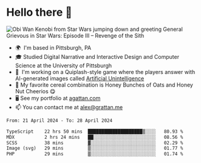 <!--
**GameDog9988/GameDog9988** is a ✨ _special_ ✨ repository because its `README.md` (this file) appears on your GitHub profile.

Here are some ideas to get you started:

- 🔭 I’m currently working on ...
- 🌱 I’m currently learning ...
- 👯 I’m looking to collaborate on ...
- 🤔 I’m looking for help with ...
- 💬 Ask me about ...
- 📫 How to reach me: ...
- 😄 Pronouns: ...
- ⚡ Fun fact: ...
-->



Hello there 👋
==================================

![Obi Wan Kenobi from Star Wars jumping down and greeting General Grievous in Star Wars: Episode III – Revenge of the Sith](https://github.com/agrattan0820/agrattan0820/assets/51346343/689e56eb-29be-46a5-a079-28ea727b5f7e)


- 🌍  I'm based in Pittsburgh, PA
- 🎓  Studied Digital Narrative and Interactive Design and Computer Science at the University of Pittsburgh
- 👾  I'm working on a Quiplash-style game where the players answer with AI-generated images called [Artificial Unintelligence](https://github.com/agrattan0820/artificial-unintelligence)
- 🥣  My favorite cereal combination is Honey Bunches of Oats and Honey Nut Cheerios 😋
- 🖥️  See my portfolio at [agattan.com](http://agrattan.com/)
- 📫  You can contact me at [alex@grattan.me](mailto:alex@grattan.me)

<!--START_SECTION:waka-->

```txt
From: 21 April 2024 - To: 28 April 2024

TypeScript    22 hrs 50 mins  ████████████████████▒░░░░   80.93 %
MDX           2 hrs 24 mins   ██░░░░░░░░░░░░░░░░░░░░░░░   08.56 %
SCSS          38 mins         ▓░░░░░░░░░░░░░░░░░░░░░░░░   02.29 %
Image (svg)   29 mins         ▒░░░░░░░░░░░░░░░░░░░░░░░░   01.77 %
PHP           29 mins         ▒░░░░░░░░░░░░░░░░░░░░░░░░   01.74 %
```

<!--END_SECTION:waka-->
